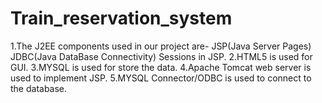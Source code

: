 # Train_reservation_system
1.The J2EE components used in our project are- JSP(Java Server Pages) JDBC(Java DataBase Connectivity) Sessions in JSP.  2.HTML5 is used for GUI.  3.MYSQL is used for store the data.  4.Apache Tomcat web server is used to implement JSP.  5.MYSQL Connector/ODBC is used to connect to the database.

